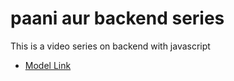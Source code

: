 # paani aur backend series

This is a video series on backend with javascript

- [Model Link](https://app.eraser.io/workspace/YtPqZ1VogxGy1jzIDkzj)
